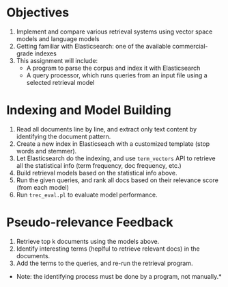 # Objectives
1. Implement and compare various retrieval systems using vector space models and language models
2. Getting familiar with Elasticsearch: one of the available commercial-grade indexes
3. This assignment will include:
    * A program to parse the corpus and index it with Elasticsearch
    * A query processor, which runs queries from an input file using a selected retrieval model

# Indexing and Model Building
1. Read all documents line by line, and extract only text content by identifying the document pattern.
2. Create a new index in Elasticseach with a customized template (stop words and stemmer).
3. Let Elasticsearch do the indexing, and use ```term_vectors``` API to retrieve all the statistical info (term frequency, doc frequency, etc.)
4. Build retrieval models based on the statistical info above.
5. Run the given queries, and rank all docs based on their relevance score (from each model)
6. Run ```trec_eval.pl``` to evaluate model performance. 

# Pseudo-relevance Feedback
1. Retrieve top k documents using the models above.
2. Identify interesting terms (heplful to retrieve relevant docs) in the documents.
3. Add the terms to the queries, and re-run the retrieval program.

* Note: the identifying process must be done by a program, not manually.*
